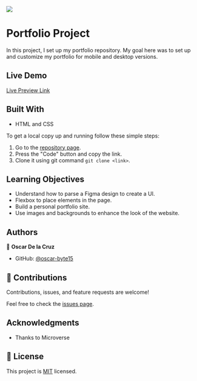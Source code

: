 ![](https://img.shields.io/badge/Microverse-blueviolet)

# Portfolio Project

In this project, I set up my portfolio repository. My goal here was to set up and customize my portfolio for mobile and desktop versions.


## Live Demo

[Live Preview Link](https://arthurgc.github.io/portfolio-microverse/)

## Built With

- HTML and CSS

To get a local copy up and running follow these simple steps:

1. Go to the [repository page](https://github.com/oscar-byte15/portfolio_finish_mobile.git).
2. Press the "Code" button and copy the link.
3. Clone it using git command `git clone <link>`.

## Learning Objectives

- Understand how to parse a Figma design to create a UI.
- Flexbox to place elements in the page.
- Build a personal portfolio site.
- Use images and backgrounds to enhance the look of the website.

## Authors

👤 **Oscar De la Cruz**

- GitHub: [@oscar-byte15](https://github.com/oscar-byte15)


## 🤝 Contributions

Contributions, issues, and feature requests are welcome!

Feel free to check the [issues page](https://github.com/ArthurGC/portfolio-microverse/issues).

## Acknowledgments

- Thanks to Microverse

## 📝 License

This project is [MIT](LICENSE) licensed.